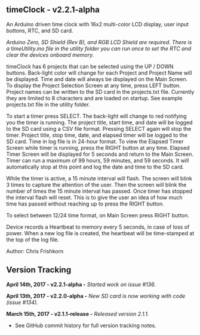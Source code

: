 timeClock - v2.2.1-alpha
---
An Arduino driven time clock with 16x2 multi-color LCD display, user input buttons, RTC, and SD card.

*Arduino Zero, SD Shield (Rev B), and RGB LCD Shield are required. There is a timeUtility.ino file in the utility folder you can run once to set the RTC and clear the devices onboard memory.*

timeClock has 6 projects that can be selected using the UP / DOWN buttons. Back-light color will change for each Project and Project Name will be displayed. Time and date will always be displayed on the Main Screen. To display the Project Selection Screen at any time, press LEFT button.
Project names can be written to the SD card in the projects.txt file. Currently they are limited to 8 characters and are loaded on startup. See example projects.txt file in the utility folder. 

To start a timer press SELECT. The back-light will change to red notifying you the timer is running. The project title, start time, and date will be logged to the SD card using a CSV file format. Pressing SELECT again will stop the timer. Project title, stop time, date, and elapsed timer will be logged to the SD card. Time in log file is in 24-hour format.
To view the Elapsed Timer Screen while timer is running, press the RIGHT button at any time. Elapsed Timer Screen will be displayed for 5 seconds and return to the Main Screen. Timer can run a maximum of 99 hours, 59 minutes, and 59 seconds. It will automatically stop at this point and log the date and time to the SD card.

While the timer is active, a 15 minute interval will flash. The screen will blink 3 times to capture the attention of the user. Then the screen will blink the number of times the 15 minute interval has passed. Once timer has stopped the interval flash will reset. This is to give the user an idea of how much time has passed without reaching up to press the RIGHT button.

To select between 12/24 time format, on Main Screen press RIGHT button.

Device records a Heartbeat to memory every 5 seconds, in case of loss of power. When a new log file is created, the heartbeat will be time-stamped at the top of the log file.

Author: Chris Frishkorn

Version Tracking
---
**April 14th, 2017     - v2.2.1-alpha   -** *Started work on issue #136.*

**April 13th, 2017     - v2.2.0-alpha   -** *New SD card is now working with code (issue #134).*

**March 15th, 2017     - v2.1.1-release -** *Released version 2.1.1.*

- See GitHub commit history for full version tracking notes.
